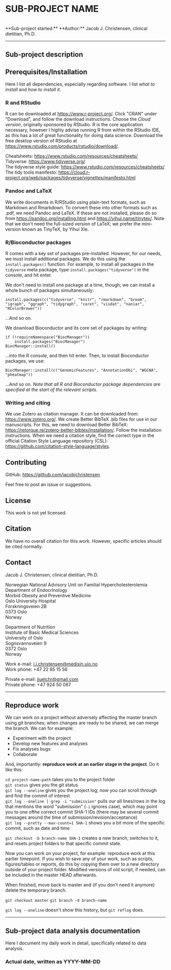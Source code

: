 # SUB-PROJECT NAME

<br>
**Sub-project started:** <insert date>  
**Author:** Jacob J. Christensen, clinical dietitian, Ph.D.

---

## Sub-project description

<insert concise and elaborate sub-project description>  
<taken from one of the main publications or the sub-project description itself>

## Prerequisites/Installation

Here I list all dependencies, especially regarding software. I list *what to install* and *how to install it*.

### R and RStudio

R can be downloaded at https://www.r-project.org/. Click "CRAN" under "Download", and follow the download instructions. Choose the *Cloud version*, originally sponsored by RStudio. R is the core application necessary, however I highly advise running R from within the RStudio IDE, as this has a lot of great functionality for doing data science. Download the free desktop version of RStudio at https://www.rstudio.com/products/rstudio/download/.

Cheatsheets: https://www.rstudio.com/resources/cheatsheets/  
Tidyverse: https://www.tidyverse.org/  
The tidyverse style guide: https://www.rstudio.com/resources/cheatsheets/  
The tidy tools manifesto: https://cloud.r-project.org/web/packages/tidyverse/vignettes/manifesto.html


### Pandoc and LaTeX

We write documents in R/RStudio using plain-text formats, such as Markdown and Rmarkdown. To convert these into other formats such as .pdf, we need Pandoc and LaTeX. If these are not installed, please do so from https://pandoc.org/installing.html and https://yihui.name/tinytex/. Note that we don't need the full-sized version of LaTeX; we prefer the mini-version known as TinyTeX, by Yihui Xie.

### R/Bioconductor packages

R comes with a key set of packages pre-installed. However, for our needs, we must install additional packages. We do this using the `install.packages()` function. For example, to install all packages in the `tidyverse` meta package, type `install.packages("tidyverse")` in the console, and hit enter.

We don't need to install one package at a time, though; we can install a whole bunch of packages simultaneously:

```
install.packages(c("tidyverse", "knitr", "rmarkdown", "broom", "igraph", "ggraph", "tidygraph", "caret", "visdat", "naniar", "RColorBrewer"))
```

...And so on.

We download Bioconductor and its core set of packages by writing:

```
if (!requireNamespace("BiocManager"))
    install.packages("BiocManager")
BiocManager::install()
```

...into the R console, and then hit enter. Then, to install Bioconductor packages, we use:

```
BiocManager::install(c("GenomicFeatures", "AnnotationDbi", "WGCNA", "pheatmap"))
```

...And so on. *Note that all R and Bioconductor package dependencies are specified at the start of the relevant scripts.*

### Writing and citing

We use Zotero as citation manager. It can be downloaded from: https://www.zotero.org/. We create Better BibTeX .bib files for use in our manuscripts. For this, we need to download Better BibTeX: https://retorque.re/zotero-better-bibtex/installation/. Follow the installation instructions. When we need a citation style, find the correct type in the official Citation Style Language repository (CSL): https://github.com/citation-style-language/styles.


## Contributing

GitHub: https://github.com/jacobjchristensen

Feel free to post an issue or suggestions.

## License

This work is not yet licensed.

<Provide licensing information>

## Citation

We have no overall citation for this work. However, specific articles should be cited normally.

<How this work can be cited>
<Provide DOI numbers>

## Contact

Jacob J. Christensen, clinical dietitian, Ph.D.

Norwegian National Advisory Unit on Familial Hypercholesterolemia  
Department of Endocrinology  
Morbid Obesity and Preventive Medicine  
Oslo University Hospital  
Forskningsveien 2B  
0373 Oslo  
Norway

Department of Nutrition  
Institute of Basic Medical Sciences  
University of Oslo  
Sognsvannsveien 9  
0372 Oslo  
Norway

Work e-mail: j.j.christensen@medisin.uio.no  
Work phone: +47 22 85 15 56

Private e-mail: jjuelchr@gmail.com  
Private phone: +47 924 50 067

---

## Reproduce work

We can work on a project without adversely affecting the master branch using git branches; when changes are ready to be shared, we can merge the branch. We can for example:

- Experiment with the project
- Develop new features and analyses
- Fix analyses bugs
- Collaborate

And, importantly: **reproduce work at an earlier stage in the project**. Do it like this:

`cd project-name-path` takes you to the project folder  
`git status` gives you the git status  
`git log --oneline`  gives you the project log; now you can scroll through and find the commit of interest  
`git log --oneline | grep -i "submission"` pulls our all lines/rows in the log that mentions the word "submission" (`-i` ignores case), which may point you to one ofthe correct commit SHA-1 IDs (there may be several commit messages around the time of submission/revision/acceptance)  
`git log --pretty --max-count=1 SHA-1`  shows you a bit more of the specific commit, such as date and time  

`git checkout -b branch-name SHA-1` creates a new branch, switches to it, and resets project folders to that specific commit state.

Now you can work on your project, for example: reproduce work at this earlier timepoint. If you wish to save any of your work, such as scripts, figures/tables or reports, do this by copying them over to a new directory outside of your project folder. Modified versions of old script, if needed, can be included in the master HEAD afterwards.

When finished, move back to master and (if you don't need it anymore) delete the temporary branch.

`git checkout master`
`git branch -d branch-name`

`git log --oneline` doesn't show this history, but `git reflog` does.

---

## Sub-project data analysis documentation

Here I document my daily work in detail, specifically related to data analysis.

### Actual date, written as YYYY-MM-DD

<insert detailed description of todays work>
<Bulletpoints are okay>
